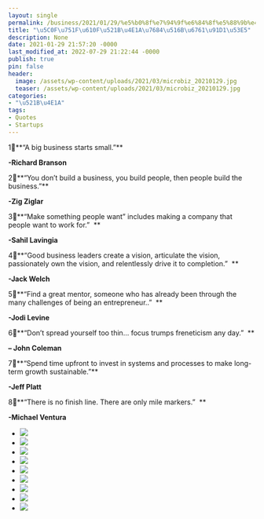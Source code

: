 ```yaml
---
layout: single
permalink: /business/2021/01/29/%e5%b0%8f%e7%94%9f%e6%84%8f%e5%88%9b%e4%b8%9a%e7%9a%84%e5%85%ab%e6%9d%a1%e9%87%91%e5%8f%a5/
title: "\u5C0F\u751F\u610F\u521B\u4E1A\u7684\u516B\u6761\u91D1\u53E5"
description: None
date: 2021-01-29 21:57:20 -0000
last_modified_at: 2022-07-29 21:22:44 -0000
publish: true
pin: false
header:
  image: /assets/wp-content/uploads/2021/03/microbiz_20210129.jpg
  teaser: /assets/wp-content/uploads/2021/03/microbiz_20210129.jpg
categories:
- "\u521B\u4E1A"
tags:
- Quotes
- Startups
---
```

1⃣️**“A big business starts small.”**

**-Richard Branson**

2⃣️**“You don’t build a business, you build people, then people build the business.”**

**-Zig Ziglar**

3⃣️**“Make something people want” includes making a company that people want to work for.”  **

**-Sahil Lavingia**

4⃣️**“Good business leaders create a vision, articulate the vision, passionately own the vision, and relentlessly drive it to completion.”  **

**-Jack Welch**

5⃣️**“Find a great mentor, someone who has already been through the many challenges of being an entrepreneur..”  **

**-Jodi Levine**

6⃣️**“Don’t spread yourself too thin… focus trumps freneticism any day.”  **

**– John Coleman**

7⃣️**“Spend time upfront to invest in systems and processes to make long-term growth sustainable.”**

**-Jeff Platt**

8⃣️**“There is no finish line. There are only mile markers.”  **

**-Michael Ventura**

* ![](/assets/wp-content/uploads/2021/03/210129-1-768x1024.jpg)
* ![](/assets/wp-content/uploads/2021/03/210129-2-768x1024.jpg)
* ![](/assets/wp-content/uploads/2021/03/210129-3-768x1024.jpg)
* ![](/assets/wp-content/uploads/2021/03/210129-4-768x1024.jpg)
* ![](/assets/wp-content/uploads/2021/03/210129-5-768x1024.jpg)
* ![](/assets/wp-content/uploads/2021/03/210129-6-768x1024.jpg)
* ![](/assets/wp-content/uploads/2021/03/210129-7-768x1024.jpg)
* ![](/assets/wp-content/uploads/2021/03/210129-8-768x1024.jpg)
* ![](/assets/wp-content/uploads/2021/03/microbiz_20210129-766x1024.jpg)
